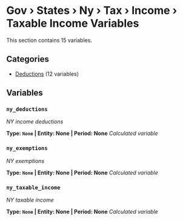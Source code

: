 # Gov › States › Ny › Tax › Income › Taxable Income Variables

This section contains 15 variables.

## Categories

- [Deductions](deductions/index.md) (12 variables)

## Variables

### `ny_deductions`
*NY income deductions*

**Type: `None` | Entity: None | Period: None**
*Calculated variable*

### `ny_exemptions`
*NY exemptions*

**Type: `None` | Entity: None | Period: None**
*Calculated variable*

### `ny_taxable_income`
*NY taxable income*

**Type: `None` | Entity: None | Period: None**
*Calculated variable*
